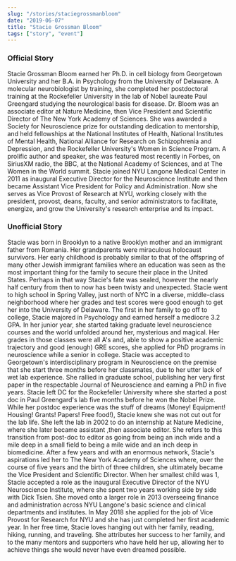 ```yaml
---
slug: "/stories/staciegrossmanbloom"
date: "2019-06-07"
title: "Stacie Grossman Bloom"
tags: ["story", "event"]
---
```

### Official Story
Stacie Grossman Bloom earned her Ph.D. in cell biology from Georgetown University and her B.A. in Psychology from the University of Delaware. A molecular neurobiologist by training, she completed her postdoctoral training at the Rockefeller University in the lab of Nobel laureate Paul Greengard studying the neurological basis for disease. Dr. Bloom was an associate editor at Nature Medicine, then Vice President and Scientific Director of The New York Academy of Sciences. She was awarded a Society for Neuroscience prize for outstanding dedication to mentorship, and held fellowships at the National Institutes of Health, National Institutes of Mental Health, National Alliance for Research on Schizophrenia and Depression, and the Rockefeller University's Women in Science Program. A prolific author and speaker, she was featured most recently in Forbes, on SiriusXM radio, the BBC, at the National Academy of Sciences, and at The Women in the World summit. Stacie joined NYU Langone Medical Center in 2011 as inaugural Executive Director for the Neuroscience Institute and then became Assistant Vice President for Policy and Administration. Now she serves as Vice Provost of Research at NYU, working closely with the president, provost, deans, faculty, and senior administrators to facilitate, energize, and grow the University's research enterprise and its impact.

### Unofficial Story
Stacie was born in Brooklyn to a native Brooklyn mother and an immigrant father from Romania. Her grandparents were miraculous holocaust survivors. Her early childhood is probably similar to that of the offspring of many other Jewish immigrant families where an education was seen as the most important thing for the family to secure their place in the United States. Perhaps in that way Stacie's fate was sealed, however the nearly half century from then to now has been twisty and unexpected. Stacie went to high school in Spring Valley, just north of NYC in a diverse, middle-class neighborhood where her grades and test scores were good enough to get her into the University of Delaware. The first in her family to go off to college, Stacie majored in Psychology and earned herself a mediocre 3.2 GPA. In her junior year, she started taking graduate level neuroscience courses and the world unfolded around her, mysterious and magical. Her grades in those classes were all A's and, able to show a positive academic trajectory and good (enough) GRE scores, she applied for PhD programs in neuroscience while a senior in college. Stacie was accepted to Georgetown's interdisciplinary program in Neuroscience on the premise that she start three months before her classmates, due to her utter lack of wet lab experience. She rallied in graduate school, publishing her very first paper in the respectable Journal of Neuroscience and earning a PhD in five years. Stacie left DC for the Rockefeller University where she started a post doc in Paul Greengard's lab five months before he won the Nobel Prize. While her postdoc experience was the stuff of dreams (Money! Equipment! Housing! Grants! Papers! Free food!), Stacie knew she was not cut out for the lab life. She left the lab in 2002 to do an internship at Nature Medicine, where she later became assistant ,then associate editor. She refers to this transition from post-doc to editor as going from being an inch wide and a mile deep in a small field to being a mile wide and an inch deep in biomedicine. After a few years and with an enormous network, Stacie's aspirations led her to The New York Academy of Sciences where, over the course of five years and the birth of three children, she ultimately became the Vice President and Scientific Director. When her smallest child was 1, Stacie accepted a role as the inaugural Executive Director of the NYU Neuroscience Institute, where she spent two years working side by side with Dick Tsien. She moved onto a larger role in 2013 overseeing finance and administration across NYU Langone's basic science and clinical departments and institutes. In May 2018 she applied for the job of Vice Provost for Research for NYU and she has just completed her first academic year. In her free time, Stacie loves hanging out with her family, reading, hiking, running, and traveling. She attributes her success to her family, and to the many mentors and supporters who have held her up, allowing her to achieve things she would never have even dreamed possible.
